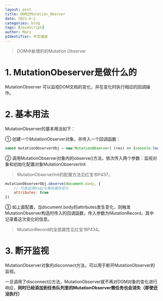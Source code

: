 ```yaml
---
layout: post
title: DOM之Mutation_Oberver
date: 2021-6-1
categories: blog
tags: [JavaScript]
author: Mars
pIdentifier: 中文缩进
---
```


> DOM中新增的的Mutation Observer
>

# 1. MutationObeserver是做什么的

MutationObserver 可以监视DOM文档的变化，并在变化时执行相应的回调操作。

# 2. 基本用法

MutationObserver的基本用法如下：

① 创建一个MutationObserver对象，并传入一个回调函数：
```js
const mutationObserverObj = new MutationObserver( (res) => {console.log(res)} )
```

② 调用MutationObserver对象内的observe()方法，依次传入两个参数：监视对象和初始化配置对象MutationObserverInit

> MutationObserverInit的配置方法见红宝书P437。

```js
mutationObserverObj.observe(document.body, {
    // 代表监视body元素的属性变化
    attributes: true
})
```

③ 如上面配置，当document.body的attributes发生变化，则触发MutationObserver构造时传入的回调函数，传入参数为MutationRecord，其中记录着这次变化的信息。

> MutationRecord的全部属性见红宝书P434。

# 3. 断开监视

MutationObserver对象的disconnect方法，可以用于断开MutationObserver的监视。

一旦调用了disconnect()方法，MutationObserver就不再对DOM对象的变化进行响应，**同时已经添加到任务队列里的MutationObserver微任务也会消失（即使还没执行）**

